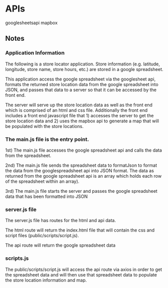 # APIs

googlesheetsapi
mapbox

## Notes

### Application Information

The following is a store locator application. Store information (e.g. latitude, longitude, store name, store hours, etc.) are stored in a google spreadsheet.

This application access the google spreadsheet via the googlesheet api, formats the returned store location data from the google spreadsheet into JSON, and passes that data to a server so that it can be accessed by the front end.

The server will serve up the store location data as well as the front end which is comprised of an html and css file. Additionally the front end includes a front end javascript file that 1) accesses the server to get the store location data and 2) uses the mapbox api to generate a map that will be populated with the store locations.

### The main.js file is the entry point.

1st) The main.js file accesses the google spreadsheet api and calls the data from the spreadsheet.

2nd) The main.js file sends the spreadsheet data to formatJson to format the data from the googlespreadsheet api into JSON format. The data as returned from the google spreadsheet api is an array which holds each row of the spreadsheet within an array).

3rd) The main.js file starts the server and passes the google spreadsheet data that has been formatted into JSON

### server.js file

The server.js file has routes for the html and api data.

The html route will return the index.html file that will contain the css and script files (public/scripts/script.js).

The api route will return the google spreadsheet data

### scripts.js

The public/scripts/script.js will access the api route via axios in order to get the spreadsheet data and will then use that spreadsheet data to populate the store location information and map.

